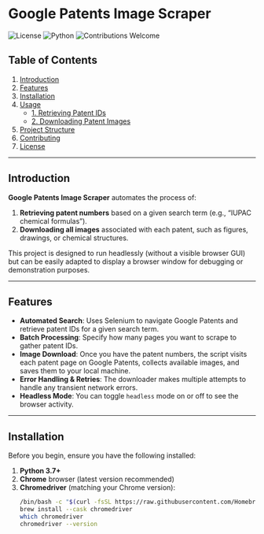 # Google Patents Image Scraper

![License](https://img.shields.io/badge/license-MIT-green.svg)
![Python](https://img.shields.io/badge/Python-3.7%2B-blue.svg)
![Contributions Welcome](https://img.shields.io/badge/Contributions-Welcome-orange.svg)

## Table of Contents

1. [Introduction](#introduction)  
2. [Features](#features)  
3. [Installation](#installation)  
4. [Usage](#usage)  
   - [1. Retrieving Patent IDs](#1-retrieving-patent-ids)  
   - [2. Downloading Patent Images](#2-downloading-patent-images)  
5. [Project Structure](#project-structure)  
6. [Contributing](#contributing)  
7. [License](#license)  

---

## Introduction

**Google Patents Image Scraper** automates the process of:
1. **Retrieving patent numbers** based on a given search term (e.g., “IUPAC chemical formulas”).
2. **Downloading all images** associated with each patent, such as figures, drawings, or chemical structures.

This project is designed to run headlessly (without a visible browser GUI) but can be easily adapted to display a browser window for debugging or demonstration purposes.

---

## Features

- **Automated Search**: Uses Selenium to navigate Google Patents and retrieve patent IDs for a given search term.  
- **Batch Processing**: Specify how many pages you want to scrape to gather patent IDs.  
- **Image Download**: Once you have the patent numbers, the script visits each patent page on Google Patents, collects available images, and saves them to your local machine.  
- **Error Handling & Retries**: The downloader makes multiple attempts to handle any transient network errors.  
- **Headless Mode**: You can toggle `headless` mode on or off to see the browser activity.  

---

## Installation

Before you begin, ensure you have the following installed:

1. **Python 3.7+**  
2. **Chrome** browser (latest version recommended)  
3. **Chromedriver** (matching your Chrome version):  
   ```bash
   /bin/bash -c "$(curl -fsSL https://raw.githubusercontent.com/Homebrew/install/HEAD/install.sh)"
   brew install --cask chromedriver
   which chromedriver
   chromedriver --version

